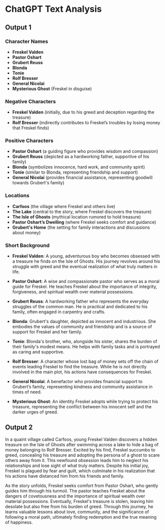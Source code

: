 # ChatGPT Text Analysis

## Output 1

### Character Names
- **Freskel Valden**  
- **Pastor Oshart**  
- **Grubert Reuss**  
- **Blonda**  
- **Tonie**  
- **Rolf Bresser**  
- **General Nicolai**  
- **Mysterious Ghost** (Freskel in disguise)  

### Negative Characters
- **Freskel Valden** (initially, due to his greed and deception regarding the treasure)  
- **Rolf Bresser** (indirectly contributes to Freskel’s troubles by losing money that Freskel finds)  


### Positive Characters
- **Pastor Oshart** (a guiding figure who provides wisdom and compassion)  
- **Grubert Reuss** (depicted as a hardworking father, supportive of his family)  
- **Blonda** (symbolizes innocence, hard work, and community spirit)  
- **Tonie** (similar to Blonda, representing friendship and support)  
- **General Nicolai** (provides financial assistance, representing goodwill towards Grubert's family)  


### Locations
- **Carfoos** (the village where Freskel and others live)  
- **The Lake** (central to the story, where Freskel discovers the treasure)  
- **The Isle of Ghosts** (mythical location rumored to hold treasure)  
- **Pastor Oshart’s Dwelling** (where Freskel seeks comfort and guidance)  
- **Grubert's Home** (the setting for family interactions and discussions about money) 

### Short Background

- **Freskel Valden**: A young, adventurous boy who becomes obsessed with a treasure he finds on the Isle of Ghosts. His journey revolves around his struggle with greed and the eventual realization of what truly matters in life. 

- **Pastor Oshart**: A wise and compassionate pastor who serves as a moral guide for Freskel. He teaches Freskel about the importance of integrity, forgiveness, and spiritual wealth over material possessions.

- **Grubert Reuss**: A hardworking father who represents the everyday struggles of the common man. He is practical and dedicated to his family, often engaged in carpentry and crafts.

- **Blonda**: Grubert's daughter, depicted as innocent and industrious. She embodies the values of community and friendship and is a source of support for Freskel and her family.

- **Tonie**: Blonda's brother, who, alongside his sister, shares the burden of their family's modest means. He helps with family tasks and is portrayed as caring and supportive.

- **Rolf Bresser**: A character whose lost bag of money sets off the chain of events leading Freskel to find the treasure. While he is not directly involved in the main plot, his actions have consequences for Freskel.

- **General Nicolai**: A benefactor who provides financial support to Grubert’s family, representing kindness and community assistance in times of need.

- **Mysterious Ghost**: An identity Freskel adopts while trying to protect his treasure, representing the conflict between his innocent self and the darker urges of greed. 


## Output 2

In a quaint village called Carfoos, young Freskel Valden discovers a hidden treasure on the Isle of Ghosts after swimming across a lake to hide a bag of money belonging to Rolf Bresser. Excited by his find, Freskel succumbs to greed, concealing his treasure and adopting the persona of a ghost to scare others away from it. This newfound obsession leads him to neglect his relationships and lose sight of what truly matters. Despite his initial joy, Freskel is plagued by fear and guilt, which culminate in his realization that his actions have distanced him from his friends and family.

As the story unfolds, Freskel seeks comfort from Pastor Oshart, who gently guides him through his turmoil. The pastor teaches Freskel about the dangers of covetousness and the importance of spiritual wealth over material possessions. Eventually, Freskel's treasure is stolen, leaving him desolate but also free from his burden of greed. Through this journey, he learns valuable lessons about love, community, and the significance of following a moral path, ultimately finding redemption and the true meaning of happiness.
